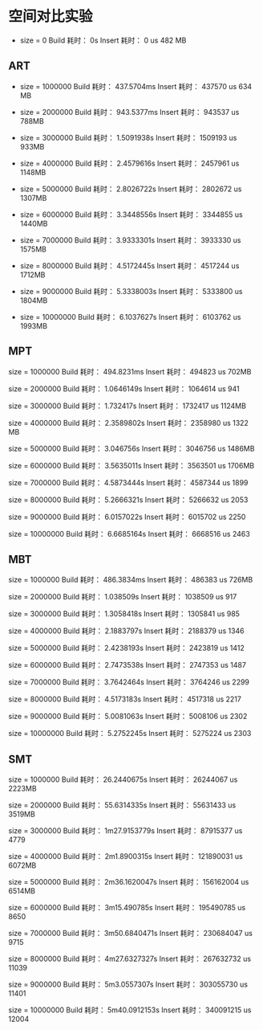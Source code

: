 # 空间对比实验

- size =  0
  Build 耗时： 0s
  Insert 耗时： 0 us
  482 MB


## ART

- size =  1000000
Build 耗时： 437.5704ms
Insert 耗时： 437570 us
634 MB

- size =  2000000
  Build 耗时： 943.5377ms
  Insert 耗时： 943537 us
788MB

- size =  3000000
  Build 耗时： 1.5091938s
  Insert 耗时： 1509193 us  933MB

- size =  4000000
  Build 耗时： 2.4579616s
  Insert 耗时： 2457961 us  1148MB


- size =  5000000
  Build 耗时： 2.8026722s
  Insert 耗时： 2802672 us  1307MB


- size =  6000000
  Build 耗时： 3.3448556s
  Insert 耗时： 3344855 us  1440MB

- size =  7000000
  Build 耗时： 3.9333301s
  Insert 耗时： 3933330 us  1575MB

- size =  8000000
  Build 耗时： 4.5172445s
  Insert 耗时： 4517244 us
 1712MB

- size =  9000000
  Build 耗时： 5.3338003s
  Insert 耗时： 5333800 us
1804MB

- size =  10000000
  Build 耗时： 6.1037627s
  Insert 耗时： 6103762 us   1993MB


## MPT

size =  1000000
Build 耗时： 494.8231ms
Insert 耗时： 494823 us    702MB


size =  2000000
Build 耗时： 1.0646149s
Insert 耗时： 1064614 us  941


size =  3000000
Build 耗时： 1.732417s
Insert 耗时： 1732417 us
1124MB


size =  4000000
Build 耗时： 2.3589802s
Insert 耗时： 2358980 us
1322 MB



size =  5000000
Build 耗时： 3.046756s
Insert 耗时： 3046756 us
1486MB

size =  6000000
Build 耗时： 3.5635011s
Insert 耗时： 3563501 us
1706MB



size =  7000000
Build 耗时： 4.5873444s
Insert 耗时： 4587344 us
1899


size =  8000000
Build 耗时： 5.2666321s
Insert 耗时： 5266632 us
2053


size =  9000000
Build 耗时： 6.0157022s
Insert 耗时： 6015702 us
2250

size =  10000000
Build 耗时： 6.6685164s
Insert 耗时： 6668516 us
2463



## MBT

size =  1000000
Build 耗时： 486.3834ms
Insert 耗时： 486383 us
726MB


size =  2000000
Build 耗时： 1.038509s
Insert 耗时： 1038509 us
917


size =  3000000
Build 耗时： 1.3058418s
Insert 耗时： 1305841 us
985



size =  4000000
Build 耗时： 2.1883797s
Insert 耗时： 2188379 us
1346



size =  5000000
Build 耗时： 2.4238193s
Insert 耗时： 2423819 us
1412



size =  6000000
Build 耗时： 2.7473538s
Insert 耗时： 2747353 us
1487


size =  7000000
Build 耗时： 3.7642464s
Insert 耗时： 3764246 us
2299


size =  8000000
Build 耗时： 4.5173183s
Insert 耗时： 4517318 us
2217


size =  9000000
Build 耗时： 5.0081063s
Insert 耗时： 5008106 us
2302




size =  10000000
Build 耗时： 5.2752245s
Insert 耗时： 5275224 us
2303



## SMT

size =  1000000
Build 耗时： 26.2440675s
Insert 耗时： 26244067 us
2223MB

size =  2000000
Build 耗时： 55.6314335s
Insert 耗时： 55631433 us
3519MB


size =  3000000
Build 耗时： 1m27.9153779s
Insert 耗时： 87915377 us
4779



size =  4000000
Build 耗时： 2m1.8900315s
Insert 耗时： 121890031 us
6072MB

size =  5000000
Build 耗时： 2m36.1620047s
Insert 耗时： 156162004 us
6514MB

size =  6000000
Build 耗时： 3m15.490785s
Insert 耗时： 195490785 us
8650


size =  7000000
Build 耗时： 3m50.6840471s
Insert 耗时： 230684047 us
9715



size =  8000000
Build 耗时： 4m27.6327327s
Insert 耗时： 267632732 us
11039


size =  9000000
Build 耗时： 5m3.0557307s
Insert 耗时： 303055730 us
11401



size =  10000000
Build 耗时： 5m40.0912153s
Insert 耗时： 340091215 us
12004







